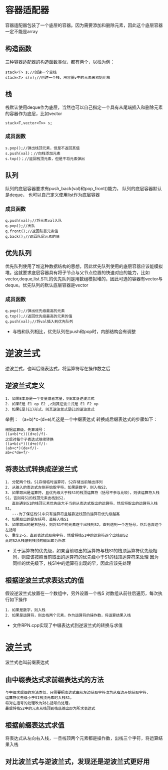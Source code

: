 # 容器适配器
容器适配器包装了一个底层的容器。因为需要添加和删除元素，因此这个底层容器一定不能是array
## 构造函数
三种容器适配器的构造函数类似，都有两个，以栈为例：
```
stack<T> s;//创建一个空栈
stack<T> s(v);//创建一个栈，用容器v中的元素来初始化栈
```
## 栈
栈默认使用deque作为底层，当然也可以自己指定一个具有从尾端插入和删除元素的容器作为底层，比如vector
```
stack<T,vector<T>> s;
```
### 成员函数
```
s.pop();//弹出栈顶元素，但是不返回其值
s.push(val)；//向栈添加元素
s.top()；//返回栈顶元素，但是不将元素弹出
```
## 队列
队列的底层容器要求有push_back(val)和pop_front()能力，
队列的底层容器默认是deque，
也可以自己定义使用list作为底层容器
### 成员函数
```
q.push(val);//将元素val入队
q.pop();//出队
q.front();//返回队首元素值
q.back();//返回队尾元素的值
```
## 优先队列
优先队列使用了堆这种数据结构的思想，因此优先队列使用的底层容器应该能模拟堆。这就要求底层容器具有将子节点与父节点位置的快速对应的能力，比如vector,deque,list.STL的优先队列是用数组模拟堆的，因此可选的容器有vector与deque。优先队列的默认底层容器是vector
### 成员函数
```
q.pop();//弹出优先级最高的元素
q.top();//返回优先级最高的元素的值
q.push(val);//将val插入到优先队列
```
- 与栈和队列相比，优先队列在push和pop时，内部结构会有调整

# 逆波兰式
逆波兰式，也叫后缀表达式，将运算符写在操作数之后
## 逆波兰式定义
```
1. 如果E本身是一个变量或者常量，则E本身逆波兰式
2. 如果E是 E1 op E2 ,z则其逆波兰式是 E1 F2 op
3. 如果E是(E1)形式，则其逆波兰式是E1的逆波兰式
```
举例：
（a+b)*c-(d+e)/f,这是一个中缀表达式
转换成后缀表达式的步骤如下：
```
根据运算级，先算减号：
((a+b)*c)((d+e)/f)-
之后对每个子表达式继续转换
((a+b)c*)((d+e)f/)-
(ab+c*)(de+f/)-
ab+c*de+f/-
```
## 将表达式转换成逆波兰式
```
1. 分配两个栈，S1存储临时运算符，S2存储当前输出序列
2. 从输入的表达式左侧开始取字符，如果是数字，则入栈S2，
3. 如果取出是运算符，且优先级大于栈S1的栈顶运算符（括号不参与比较），则该运算符入栈S1，否则将S1的栈顶元素出栈到S2，
   直到遇到S1的栈顶元素优先级大于当前从表达式取出的运算符，然后将取出的运算符入栈S1。
   ---为了保证栈S1中只有运算符且越靠近栈顶的运算符优先级越高
4. 如果取出的是左括号，直接入栈S1
5. 如果取出的是右括号，则将S1中的元素逐个出栈到S2，直到遇到一个左括号，然后舍弃这个左括号
6. 重复2~5，直到表达式取完字符，然后将栈S1中的运算符逐个出栈到S2
此时S2从栈底到栈顶的输出即为所求
```
- 关于运算符的优先级，如果当前取出的运算符与栈S1的栈顶运算符优先级相同，则应该按照当前取出的运算符的优先级小于S1的栈顶运算符来处理
因为同样的优先级下，栈S1中的运算符出现的早，因此应该先处理
## 根据逆波兰式求表达式的值
假设逆波兰式放置在一个数组中，另外设置一个栈S
对数组从前往后遍历，每次执行如下操作
```
1. 如果是数字，则入栈
2. 如果是运算符，则出栈两个元素，作为运算符的操作数，将运算结果入栈
```
- 文件RPN.cpp实现了中缀表达式到逆波兰式的转换与求值

# 波兰式
波兰式也叫前缀表达式
## 由中缀表达式求前缀表达式的方法
```
与中缀求后缀的方法类似，只需要把表达式由从左边获取字符改为从右边开始获取字符，
运算符优先级小于S1栈顶元素时入栈S1，
将对左括号的处理改为对右括号的处理，
最后将栈S2中的元素从栈顶到栈底输出即为所求表达式
```
## 根据前缀表达式求值
将表达式从左向右入栈，一旦栈顶两个元素都是操作数，出栈三个字符，将运算结果入栈
## 对比波兰式与逆波兰式，发现还是逆波兰式更好用
